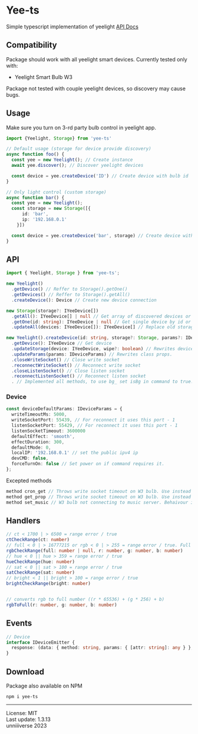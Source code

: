 # Yee-ts
Simple typescript implementation of yeelight [API Docs](https://www.yeelight.com/download/Yeelight_Inter-Operation_Spec.pdf)

## Compatibility
Package should work with all yeelight smart devices. Currently tested only with:
+ Yeelight Smart Bulb W3

Package not tested with couple yeelight devices, so discovery may cause bugs.

## Usage
Make sure you turn on 3-rd party bulb control in yeelight app.

```ts
import {Yeelight, Storage} from 'yee-ts'

// Default usage (storage for device provide discovery)
async function foo() {
  const yee = new Yeelight(); // Create instance
  await yee.discover(); // Discover yeelight devices

  const device = yee.createDevice('ID') // Create device with bulb id
}

// Only light control (custom storage)
async function bar() {
  const yee = new Yeelight();
  const storage = new Storage([{
      id: 'bar',
      ip: '192.168.0.1'
    }])

  const device = yee.createDevice('bar', storage) // Create device with bulb id
}
```

## API
```ts
import { Yeelight, Storage } from 'yee-ts';

new Yeelight()
  .getDevice() // Reffer to Storage().getOne()
  .getDevices() // Reffer to Storage().getAll()
  .createDevice(): Device // Create new device connection

new Storage(storage?: IYeeDevice[])
  .getAll(): IYeeDevice[] | null // Get array of discovered devices or null
  .getOne(id: string): IYeeDevice | null // Get single device by id or null
  .updateAll(devices: IYeeDevice[]): IYeeDevice[] // Replace old storage with new

new Yeelight().createDevice(id: string, storage?: Storage, params?: IDeviceParams) // new Device()
  .getDevice(): IYeeDevice // Get device
  .updateStorage(device: IYeeDevice, wipe?: boolean) // Rewrites device old props with new, is wipe is true, will replace old storage with new. Ip and id is required.
  .updateParams(params: IDeviceParams) // Rewrites class props.
  .closeWriteSocket() // Close write socket
  .reconnectWriteSocket() // Reconnect write socket
  .closeListenSocket() // Close listen socket
  .reconnectListenSocket() // Reconnect listen socket
  . // Implemented all methods, to use bg_ set isBg in command to true. Except methods listed below. You can see all types in yee-ts/dist/types/Device.d.ts
```

### Device
```ts
const deviceDefaultParams: IDeviceParams = {
  writeTimeoutMs: 5000,
  writeSocketPort: 55439, // For reconnect it uses this port - 1
  listenSocketPort: 55429, // For reconnect it uses this port - 1
  listenSocketTimeout: 3600000
  defaultEffect: 'smooth',
  effectDuration: 300,
  defaultMode: 0,
  localIP: '192.168.0.1' // set the public ipv4 ip
  devCMD: false,
  forceTurnOn: false // Set power on if command requires it.
};
```

Excepted methods
```ts
method cron_get // Throws write socket timeout on W3 bulb. Use instead set_scene('auto_delay_off')
method get_prop // Throws write socket timeout on W3 bulb. Use instead get_prop() from storage
method set_music // W3 bulb not connecting to music server. Behaivour is not predictable, so method is not implemented.
```
## Handlers
```ts
// ct < 1700 | > 6500 = range error / true
ctCheckRange(ct: number)
// full < 0 | > 16777215 or rgb < 0 | > 255 = range error / true. Full code is more priotired.
rgbCheckRange(full: number | null, r: number, g: number, b: number)
// hue < 0 || hue > 359 = range error / true
hueCheckRange(hue: number)
// sat < 0 || sat > 100 = range error / true
satCheckRange(sat: number)
// bright < 1 || bright > 100 = range error / true
brightCheckRange(bright: number)


// converts rgb to full number ((r * 65536) + (g * 256) + b)
rgbToFull(r: number, g: number, b: number)
```

## Events
```ts
// Device
interface IDeviceEmitter {
  response: (data: { method: string, params: { [attr: string]: any } }, device: IYeeDevice) => void
}
```

## Download
Package also available on NPM
```
npm i yee-ts
```

<hr>

License: MIT <br>
Last update: 1.3.13<br>
unniiiverse 2023 